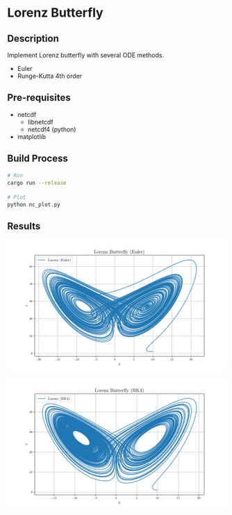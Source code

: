# Lorenz Butterfly

## Description

Implement Lorenz butterfly with several ODE methods.

* Euler
* Runge-Kutta 4th order

## Pre-requisites

* netcdf
    * libnetcdf
    * netcdf4 (python)
* matplotlib

## Build Process

```sh
# Run
cargo run --release

# Plot
python nc_plot.py
```

## Results

![Euler](euler.png)

![RK4](rk4.png)
